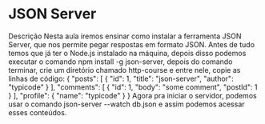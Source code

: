 # JSON Server



Descrição
Nesta aula iremos ensinar como instalar a ferramenta JSON Server, que nos permite pegar respostas em formato JSON. Antes de tudo temos que já ter o Node.js instalado na máquina, depois disso podemos executar o comando npm install -g json-server, depois do comando terminar, crie um diretório chamado http-course e entre nele, copie as linhas de código:
{
  "posts": [
    { "id": 1, "title": "json-server", "author": "typicode" }
  ],
  "comments": [
    { "id": 1, "body": "some comment", "postId": 1 }
  ],
  "profile": { "name": "typicode" }
}
Agora pra iniciar o servidor, podemos usar o comando json-server --watch db.json e assim podemos acessar esses conteúdos.